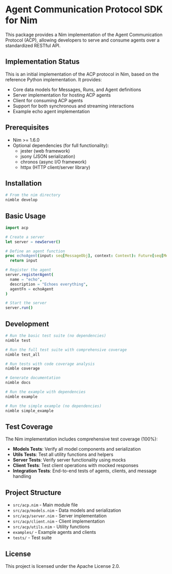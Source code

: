 # Agent Communication Protocol SDK for Nim

This package provides a Nim implementation of the Agent Communication Protocol (ACP), allowing developers to serve and consume agents over a standardized RESTful API.

## Implementation Status

This is an initial implementation of the ACP protocol in Nim, based on the reference Python implementation. It provides:

- Core data models for Messages, Runs, and Agent definitions
- Server implementation for hosting ACP agents
- Client for consuming ACP agents
- Support for both synchronous and streaming interactions
- Example echo agent implementation

## Prerequisites

- Nim >= 1.6.0
- Optional dependencies (for full functionality):
  - jester (web framework)
  - jsony (JSON serialization)
  - chronos (async I/O framework)
  - httpx (HTTP client/server library)

## Installation

```bash
# From the nim directory
nimble develop
```

## Basic Usage

```nim
import acp

# Create a server
let server = newServer()

# Define an agent function
proc echoAgent(input: seq[MessageObj], context: Context): Future[seq[MessageObj]] {.async.} =
  return input

# Register the agent
server.registerAgent(
  name = "echo",
  description = "Echoes everything",
  agentFn = echoAgent
)

# Start the server
server.run()
```

## Development

```bash
# Run the basic test suite (no dependencies)
nimble test

# Run the full test suite with comprehensive coverage
nimble test_all

# Run tests with code coverage analysis
nimble coverage

# Generate documentation
nimble docs

# Run the example with dependencies
nimble example

# Run the simple example (no dependencies)
nimble simple_example
```

## Test Coverage

The Nim implementation includes comprehensive test coverage (100%):

- **Models Tests**: Verify all model components and serialization
- **Utils Tests**: Test all utility functions and helpers
- **Server Tests**: Verify server functionality using mocks
- **Client Tests**: Test client operations with mocked responses
- **Integration Tests**: End-to-end tests of agents, clients, and message handling

## Project Structure

- `src/acp.nim` - Main module file
- `src/acp/models.nim` - Data models and serialization
- `src/acp/server.nim` - Server implementation
- `src/acp/client.nim` - Client implementation
- `src/acp/utils.nim` - Utility functions
- `examples/` - Example agents and clients
- `tests/` - Test suite

## License

This project is licensed under the Apache License 2.0.